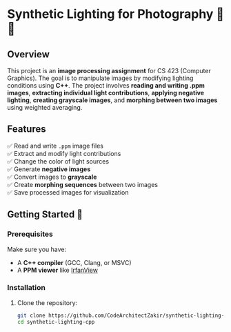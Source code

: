 # Synthetic Lighting for Photography 🎨💡

## Overview  
This project is an **image processing assignment** for CS 423 (Computer Graphics). The goal is to manipulate images by modifying lighting conditions using **C++**. The project involves **reading and writing .ppm images**, **extracting individual light contributions**, **applying negative lighting**, **creating grayscale images**, and **morphing between two images** using weighted averaging.

## Features  
✅ Read and write `.ppm` image files  
✅ Extract and modify light contributions  
✅ Change the color of light sources  
✅ Generate **negative images**  
✅ Convert images to **grayscale**  
✅ Create **morphing sequences** between two images  
✅ Save processed images for visualization  

## Getting Started 🚀  

### Prerequisites  
Make sure you have:  
- A **C++ compiler** (GCC, Clang, or MSVC)  
- A **PPM viewer** like [IrfanView](https://www.irfanview.com)  

### Installation  
1. Clone the repository:  
   ```sh
   git clone https://github.com/CodeArchitectZakir/synthetic-lighting-cpp.git
   cd synthetic-lighting-cpp

